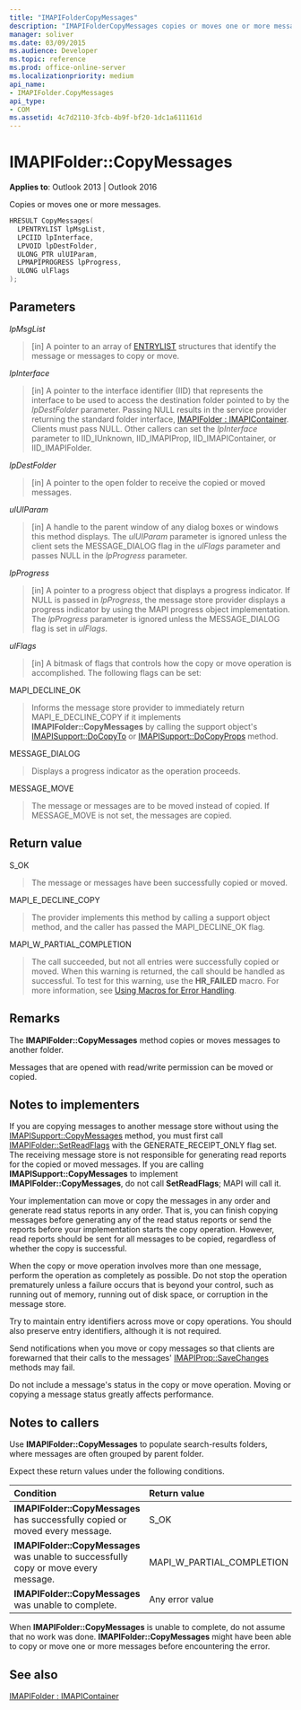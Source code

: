 ```yaml
---
title: "IMAPIFolderCopyMessages"
description: "IMAPIFolderCopyMessages copies or moves one or more messages. This article describes its syntax, parameters, return value, and remarks."
manager: soliver
ms.date: 03/09/2015
ms.audience: Developer
ms.topic: reference
ms.prod: office-online-server
ms.localizationpriority: medium
api_name:
- IMAPIFolder.CopyMessages
api_type:
- COM
ms.assetid: 4c7d2110-3fcb-4b9f-bf20-1dc1a611161d
---
```


# IMAPIFolder::CopyMessages

  
  
**Applies to**: Outlook 2013 | Outlook 2016 
  
Copies or moves one or more messages.
  
```cpp
HRESULT CopyMessages(
  LPENTRYLIST lpMsgList,
  LPCIID lpInterface,
  LPVOID lpDestFolder,
  ULONG_PTR ulUIParam,
  LPMAPIPROGRESS lpProgress,
  ULONG ulFlags
);
```

## Parameters

 _lpMsgList_
  
> [in] A pointer to an array of [ENTRYLIST](entrylist.md) structures that identify the message or messages to copy or move. 
    
 _lpInterface_
  
> [in] A pointer to the interface identifier (IID) that represents the interface to be used to access the destination folder pointed to by the  _lpDestFolder_ parameter. Passing NULL results in the service provider returning the standard folder interface, [IMAPIFolder : IMAPIContainer](imapifolderimapicontainer.md). Clients must pass NULL. Other callers can set the  _lpInterface_ parameter to IID_IUnknown, IID_IMAPIProp, IID_IMAPIContainer, or IID_IMAPIFolder. 
    
 _lpDestFolder_
  
> [in] A pointer to the open folder to receive the copied or moved messages.
    
 _ulUIParam_
  
> [in] A handle to the parent window of any dialog boxes or windows this method displays. The  _ulUIParam_ parameter is ignored unless the client sets the MESSAGE_DIALOG flag in the _ulFlags_ parameter and passes NULL in the _lpProgress_ parameter. 
    
 _lpProgress_
  
> [in] A pointer to a progress object that displays a progress indicator. If NULL is passed in  _lpProgress_, the message store provider displays a progress indicator by using the MAPI progress object implementation. The  _lpProgress_ parameter is ignored unless the MESSAGE_DIALOG flag is set in  _ulFlags_.
    
 _ulFlags_
  
> [in] A bitmask of flags that controls how the copy or move operation is accomplished. The following flags can be set:
    
MAPI_DECLINE_OK 
  
> Informs the message store provider to immediately return MAPI_E_DECLINE_COPY if it implements **IMAPIFolder::CopyMessages** by calling the support object's [IMAPISupport::DoCopyTo](imapisupport-docopyto.md) or [IMAPISupport::DoCopyProps](imapisupport-docopyprops.md) method. 
    
MESSAGE_DIALOG 
  
> Displays a progress indicator as the operation proceeds.
    
MESSAGE_MOVE 
  
> The message or messages are to be moved instead of copied. If MESSAGE_MOVE is not set, the messages are copied.
    
## Return value

S_OK 
  
> The message or messages have been successfully copied or moved.
    
MAPI_E_DECLINE_COPY 
  
> The provider implements this method by calling a support object method, and the caller has passed the MAPI_DECLINE_OK flag.
    
MAPI_W_PARTIAL_COMPLETION 
  
> The call succeeded, but not all entries were successfully copied or moved. When this warning is returned, the call should be handled as successful. To test for this warning, use the **HR_FAILED** macro. For more information, see [Using Macros for Error Handling](using-macros-for-error-handling.md).
    
## Remarks

The **IMAPIFolder::CopyMessages** method copies or moves messages to another folder. 
  
Messages that are opened with read/write permission can be moved or copied. 
  
## Notes to implementers

If you are copying messages to another message store without using the [IMAPISupport::CopyMessages](imapisupport-copymessages.md) method, you must first call [IMAPIFolder::SetReadFlags](imapifolder-setreadflags.md) with the GENERATE_RECEIPT_ONLY flag set. The receiving message store is not responsible for generating read reports for the copied or moved messages. If you are calling **IMAPISupport::CopyMessages** to implement **IMAPIFolder::CopyMessages**, do not call **SetReadFlags**; MAPI will call it. 
  
Your implementation can move or copy the messages in any order and generate read status reports in any order. That is, you can finish copying messages before generating any of the read status reports or send the reports before your implementation starts the copy operation. However, read reports should be sent for all messages to be copied, regardless of whether the copy is successful.
  
When the copy or move operation involves more than one message, perform the operation as completely as possible. Do not stop the operation prematurely unless a failure occurs that is beyond your control, such as running out of memory, running out of disk space, or corruption in the message store.
  
Try to maintain entry identifiers across move or copy operations. You should also preserve entry identifiers, although it is not required.
  
Send notifications when you move or copy messages so that clients are forewarned that their calls to the messages' [IMAPIProp::SaveChanges](imapiprop-savechanges.md) methods may fail. 
  
Do not include a message's status in the copy or move operation. Moving or copying a message status greatly affects performance.
  
## Notes to callers

Use **IMAPIFolder::CopyMessages** to populate search-results folders, where messages are often grouped by parent folder. 
  
Expect these return values under the following conditions.
  
|**Condition**|**Return value**|
|:-----|:-----|
|**IMAPIFolder::CopyMessages** has successfully copied or moved every message. |S_OK  <br/> |
|**IMAPIFolder::CopyMessages** was unable to successfully copy or move every message. |MAPI_W_PARTIAL_COMPLETION  <br/> |
|**IMAPIFolder::CopyMessages** was unable to complete. |Any error value  <br/> |
   
When **IMAPIFolder::CopyMessages** is unable to complete, do not assume that no work was done. **IMAPIFolder::CopyMessages** might have been able to copy or move one or more messages before encountering the error. 
  
## See also



[IMAPIFolder : IMAPIContainer](imapifolderimapicontainer.md)

